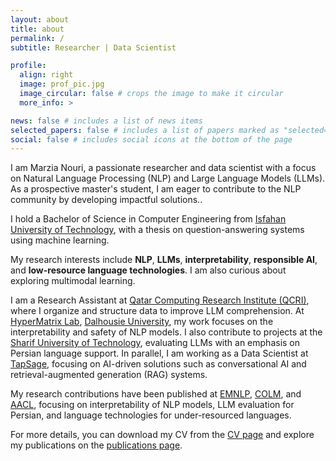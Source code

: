```yaml
---
layout: about
title: about
permalink: /
subtitle: Researcher | Data Scientist 

profile:
  align: right
  image: prof_pic.jpg
  image_circular: false # crops the image to make it circular
  more_info: >

news: false # includes a list of news items
selected_papers: false # includes a list of papers marked as "selected={true}"
social: false # includes social icons at the bottom of the page
---
```

I am Marzia Nouri, a passionate researcher and data scientist with a focus on Natural Language Processing (NLP) and Large Language Models (LLMs). As a prospective master's student, I am eager to contribute to the NLP community by developing impactful solutions..

I hold a Bachelor of Science in Computer Engineering from [Isfahan University of Technology](https://english.iut.ac.ir/), with a thesis on question-answering systems using machine learning.

My research interests include **NLP**, **LLMs**, **interpretability**, **responsible AI**, and **low-resource language technologies**. I am also curious about exploring multimodal learning.

I am a Research Assistant at [Qatar Computing Research Institute (QCRI)](https://www.hbku.edu.qa/en/qcri), where I organize and structure data to improve LLM comprehension. At [HyperMatrix Lab](https://hypermatrix.cs.dal.ca/), [Dalhousie University](https://www.dal.ca/), my work focuses on the interpretability and safety of NLP models. I also contribute to projects at the [Sharif University of Technology](https://en.sharif.edu/), evaluating LLMs with an emphasis on Persian language support. In parallel, I am working as a Data Scientist at [TapSage](https://www.tapsage.com/), focusing on AI-driven solutions such as conversational AI and retrieval-augmented generation (RAG) systems. 

My research contributions have been published at [EMNLP](https://2024.emnlp.org/), [COLM](https://colmweb.org/), and [AACL](https://aclanthology.org/events/aacl-2023), focusing on interpretability of NLP models, LLM evaluation for Persian, and language technologies for under-resourced languages.

For more details, you can download my CV from the [CV page](https://marzinouri.github.io/cv/) and explore my publications on the [publications page](https://marzinouri.github.io/publications/).